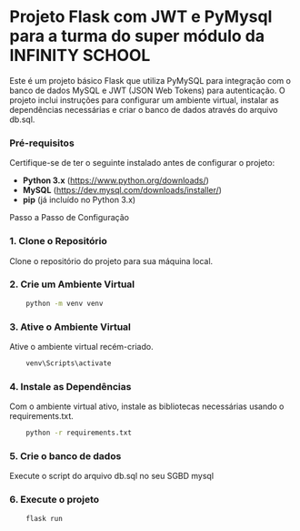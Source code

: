 # Projeto Flask com JWT e PyMysql para a turma do super módulo da INFINITY SCHOOL
Este é um projeto básico Flask que utiliza PyMySQL para integração com o banco de dados MySQL e JWT (JSON Web Tokens) para autenticação. O projeto inclui instruções para configurar um ambiente virtual, instalar as dependências necessárias e criar o banco de dados através do arquivo db.sql.

### Pré-requisitos
Certifique-se de ter o seguinte instalado antes de configurar o projeto:

- **Python 3.x** (https://www.python.org/downloads/)
- **MySQL** (https://dev.mysql.com/downloads/installer/)
- **pip** (já incluído no Python 3.x)


Passo a Passo de Configuração


### 1. Clone o Repositório
Clone o repositório do projeto para sua máquina local.

### 2. Crie um Ambiente Virtual

``` bash
    python -m venv venv
```

### 3. Ative o Ambiente Virtual
Ative o ambiente virtual recém-criado.

``` bash
    venv\Scripts\activate
```

### 4. Instale as Dependências
Com o ambiente virtual ativo, instale as bibliotecas necessárias usando o requirements.txt.

``` bash
    python -r requirements.txt
```

### 5. Crie o banco de dados
Execute o script do arquivo db.sql no seu SGBD mysql

### 6. Execute o projeto
``` bash
    flask run
```